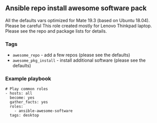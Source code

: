 ## Ansible repo install awesome software pack

All the defaults vars optimized for Mate 19.3 (based on Ubuntu 18.04). Please be careful
This role created mostly for Lenovo Thinkpad laptop. Please see the repo and package lists for details.


### Tags
- `awesome_repo` - add a few repos (please see the defaults)
- `awesome_pkg_install` - install additional software (please see the defaults)


### Example playbook
```
# Play common roles
- hosts: all
  become: yes
  gather_facts: yes
  roles:
    - ansible-awesome-software
  tags: desktop
```
